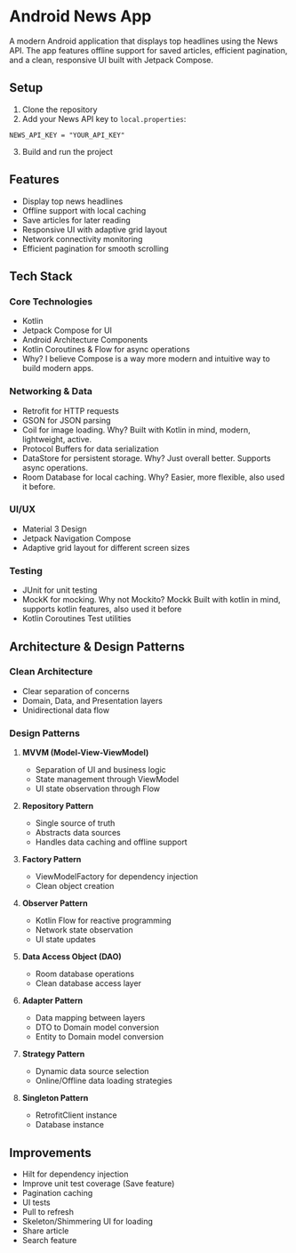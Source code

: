 # Android News App

A modern Android application that displays top headlines using the News API. The app features offline support for saved articles, efficient pagination, and a clean, responsive UI built with Jetpack Compose.

## Setup

1. Clone the repository
2. Add your News API key to `local.properties`:
```properties
NEWS_API_KEY = "YOUR_API_KEY"
```
3. Build and run the project

## Features
- Display top news headlines
- Offline support with local caching
- Save articles for later reading
- Responsive UI with adaptive grid layout
- Network connectivity monitoring
- Efficient pagination for smooth scrolling

## Tech Stack

### Core Technologies
- Kotlin
- Jetpack Compose for UI
- Android Architecture Components
- Kotlin Coroutines & Flow for async operations
- Why? I believe Compose is a way more modern and intuitive way to build modern apps.

### Networking & Data
- Retrofit for HTTP requests
- GSON for JSON parsing
- Coil for image loading. Why? Built with Kotlin in mind, modern, lightweight, active.
- Protocol Buffers for data serialization
- DataStore for persistent storage. Why? Just overall better. Supports async operations.
- Room Database for local caching. Why? Easier, more flexible, also used it before.

### UI/UX
- Material 3 Design
- Jetpack Navigation Compose
- Adaptive grid layout for different screen sizes

### Testing
- JUnit for unit testing
- MockK for mocking. Why not Mockito? Mockk Built with kotlin in mind, supports kotlin features, also used it before
- Kotlin Coroutines Test utilities

## Architecture & Design Patterns

### Clean Architecture
- Clear separation of concerns
- Domain, Data, and Presentation layers
- Unidirectional data flow

### Design Patterns
1. **MVVM (Model-View-ViewModel)**
   - Separation of UI and business logic
   - State management through ViewModel
   - UI state observation through Flow

2. **Repository Pattern**
   - Single source of truth
   - Abstracts data sources
   - Handles data caching and offline support

3. **Factory Pattern**
   - ViewModelFactory for dependency injection
   - Clean object creation

4. **Observer Pattern**
   - Kotlin Flow for reactive programming
   - Network state observation
   - UI state updates

5. **Data Access Object (DAO)**
   - Room database operations
   - Clean database access layer

6. **Adapter Pattern**
   - Data mapping between layers
   - DTO to Domain model conversion
   - Entity to Domain model conversion

7. **Strategy Pattern**
   - Dynamic data source selection
   - Online/Offline data loading strategies

8. **Singleton Pattern**
   - RetrofitClient instance
   - Database instance

## Improvements

- Hilt for dependency injection
- Improve unit test coverage (Save feature)
- Pagination caching
- UI tests
- Pull to refresh
- Skeleton/Shimmering UI for loading
- Share article
- Search feature